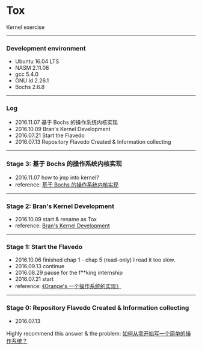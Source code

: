 Tox
===
Kernel exercise

---
### Development environment
- Ubuntu 16.04 LTS
- NASM 2.11.08
- gcc 5.4.0
- GNU ld 2.26.1
- Bochs 2.6.8

---
### Log
* 2016.11.07 基于 Bochs 的操作系统内核实现
* 2016.10.09 Bran's Kernel Development 
* 2016.07.21 Start the Flavedo
* 2016.07.13 Repository Flavedo Created & Information collecting

---

### Stage 3: 基于 Bochs 的操作系统内核实现
- 2016.11.07 how to jmp into kernel?
- reference: [基于 Bochs 的操作系统内核实现](http://fleurer-lee.com/paper.html)

---
### Stage 2: Bran's Kernel Development 
- 2016.10.09 start & rename as Tox
- reference: [Bran's Kernel Development](http://www.osdever.net/bkerndev/Docs/title.htm)  

---
### Stage 1: Start the Flavedo 
- 2016.10.06 finished chap 1 - chap 5 (read-only) 
    I read it too slow.
- 2016.09.13 continue
- 2016.08.29 pause for the f\*\*king internship  
- 2016.07.21 start
- reference: [《Orange's 一个操作系统的实现》](https://book.douban.com/subject/3735649/)  

---
### Stage 0: Repository Flavedo Created & Information collecting
- 2016.07.13

Highly recommend this answer & the problem: [如何从零开始写一个简单的操作系统？](https://www.zhihu.com/question/25628124/answer/71510837)
